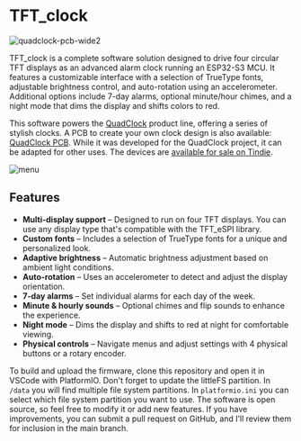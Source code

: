 # TFT_clock

![quadclock-pcb-wide2](https://github.com/user-attachments/assets/aef64c81-fa44-42b3-9fca-4c5e3404ec67)

TFT_clock is a complete software solution designed to drive four circular TFT displays as an advanced alarm clock running an ESP32-S3 MCU. It features a customizable interface with a selection of TrueType fonts, adjustable brightness control, and auto-rotation using an accelerometer. Additional options include 7-day alarms, optional minute/hour chimes, and a night mode that dims the display and shifts colors to red.

This software powers the [QuadClock](https://www.quadblock.com/) product line, offering a series of stylish clocks. A PCB to create your own clock design is also available: [QuadClock PCB](https://quadclock.com/pcb/). While it was developed for the QuadClock project, it can be adapted for other uses. The devices are [available for sale on Tindie](https://www.tindie.com/stores/electronics-by-nic/).

![menu](https://github.com/user-attachments/assets/ba737011-526d-4891-a56f-4068fa5ed6fb)

## Features
- **Multi-display support** – Designed to run on four TFT displays. You can use any display type that's compatible with the TFT_eSPI library.
- **Custom fonts** – Includes a selection of TrueType fonts for a unique and personalized look.
- **Adaptive brightness** – Automatic brightness adjustment based on ambient light conditions.
- **Auto-rotation** – Uses an accelerometer to detect and adjust the display orientation.
- **7-day alarms** – Set individual alarms for each day of the week.
- **Minute & hourly sounds** – Optional chimes and flip sounds to enhance the experience.
- **Night mode** – Dims the display and shifts to red at night for comfortable viewing.
- **Physical controls** – Navigate menus and adjust settings with 4 physical buttons or a rotary encoder.

To build and upload the firmware, clone this repository and open it in VSCode with PlatformIO.
Don't forget to update the littleFS partition. In `/data` you will find multiple file system partitions. In `platformio.ini` you can select which file system partition you want to use.
The software is open source, so feel free to modify it or add new features. If you have improvements, you can submit a pull request on GitHub, and I’ll review them for inclusion in the main branch.
